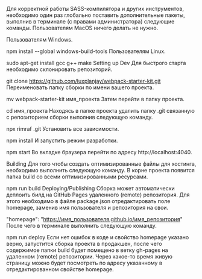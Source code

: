 Для корректной работы SASS-компилятора и других инструментов, необходимо один раз глобально поставить дополнительные пакеты, выполнив в терминале (с правами администратора) следующие команды. Пользователям MacOS ничего делать не нужно.

Пользователям Windows.

npm install --global windows-build-tools
Пользователям Linux.

sudo apt-get install gcc g++ make
Setting up Dev
Для быстрого старта необходимо склонировать репозиторий.

git clone https://github.com/luxplanjay/webpack-starter-kit.git
Переименовать папку сборки по имени вашего проекта.

mv webpack-starter-kit имя_проекта
Затем перейти в папку проекта.

cd имя_проекта
Находясь в папке проекта удалить папку .git связанную с репозиторием сборки выполнив следующую команду.

npx rimraf .git
Установить все зависимости.

npm install
И запустить режим разработки.

npm start
Во вкладке браузера перейти по адресу http://localhost:4040.

Building
Для того чтобы создать оптимизированные файлы для хостинга, необходимо выполнить следующую команду. В корне проекта появится папка build со всеми оптимизированными ресурсами.

npm run build
Deploying/Publishing
Сборка может автоматически деплоить билд на GitHub Pages удаленного (remote) репозитория. Для этого необходимо в файле package.json отредактировать поле homepage, заменив имя пользователя и репозитория на свои.

"homepage": "https://имя_пользователя.github.io/имя_репозитория"
После чего в терминале выполнить следующую команду.

npm run deploy
Если нет ошибок в коде и свойство homepage указано верно, запустится сборка проекта в продакшен, после чего содержимое папки build будет помещено в ветку gh-pages на удаленном (remote) репозитории. Через какое-то время живую страницу можно будет посмотреть по адресу указанному в отредактированном свойстве homepage.